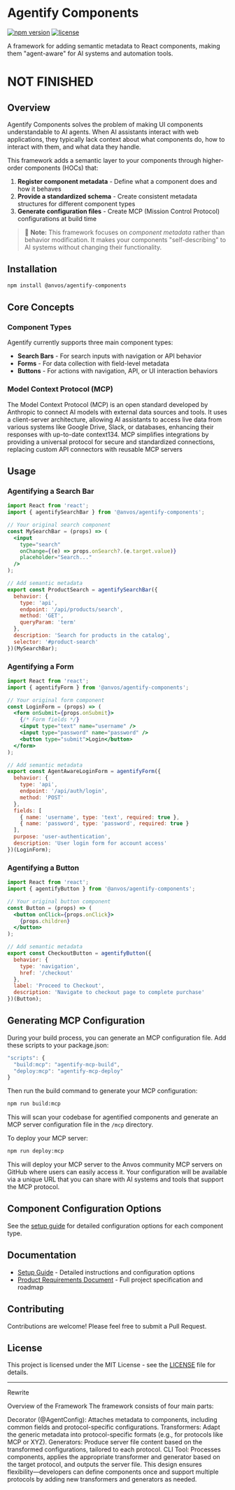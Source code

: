 # Agentify Components

[![npm version](https://img.shields.io/badge/npm-v0.0.1-blue.svg)](https://www.npmjs.com/package/@anvos/agentify-components)
[![license](https://img.shields.io/badge/license-MIT-green.svg)](LICENSE)

A framework for adding semantic metadata to React components, making them "agent-aware" for AI systems and automation tools.

# NOT FINISHED

## Overview

Agentify Components solves the problem of making UI components understandable to AI agents. When AI assistants interact with web applications, they typically lack context about what components do, how to interact with them, and what data they handle.

This framework adds a semantic layer to your components through higher-order components (HOCs) that:

1. **Register component metadata** - Define what a component does and how it behaves
2. **Provide a standardized schema** - Create consistent metadata structures for different component types
3. **Generate configuration files** - Create MCP (Mission Control Protocol) configurations at build time

> 🚀 **Note:** This framework focuses on *component metadata* rather than behavior modification. It makes your components "self-describing" to AI systems without changing their functionality.

## Installation

```bash
npm install @anvos/agentify-components
```

## Core Concepts

### Component Types

Agentify currently supports three main component types:

- **Search Bars** - For search inputs with navigation or API behavior
- **Forms** - For data collection with field-level metadata
- **Buttons** - For actions with navigation, API, or UI interaction behaviors

### Model Context Protocol (MCP)

The Model Context Protocol (MCP) is an open standard developed by Anthropic to connect AI models with external data sources and tools. It uses a client-server architecture, allowing AI assistants to access live data from various systems like Google Drive, Slack, or databases, enhancing their responses with up-to-date context134. MCP simplifies integrations by providing a universal protocol for secure and standardized connections, replacing custom API connectors with reusable MCP servers

## Usage

### Agentifying a Search Bar

```jsx
import React from 'react';
import { agentifySearchBar } from '@anvos/agentify-components';

// Your original search component
const MySearchBar = (props) => (
  <input 
    type="search" 
    onChange={(e) => props.onSearch?.(e.target.value)}
    placeholder="Search..." 
  />
);

// Add semantic metadata
export const ProductSearch = agentifySearchBar({
  behavior: {
    type: 'api',
    endpoint: '/api/products/search',
    method: 'GET',
    queryParam: 'term'
  },
  description: 'Search for products in the catalog',
  selector: '#product-search'
})(MySearchBar);
```

### Agentifying a Form

```jsx
import React from 'react';
import { agentifyForm } from '@anvos/agentify-components';

// Your original form component
const LoginForm = (props) => (
  <form onSubmit={props.onSubmit}>
    {/* Form fields */}
    <input type="text" name="username" />
    <input type="password" name="password" />
    <button type="submit">Login</button>
  </form>
);

// Add semantic metadata
export const AgentAwareLoginForm = agentifyForm({
  behavior: {
    type: 'api',
    endpoint: '/api/auth/login',
    method: 'POST'
  },
  fields: [
    { name: 'username', type: 'text', required: true },
    { name: 'password', type: 'password', required: true }
  ],
  purpose: 'user-authentication',
  description: 'User login form for account access'
})(LoginForm);
```

### Agentifying a Button

```jsx
import React from 'react';
import { agentifyButton } from '@anvos/agentify-components';

// Your original button component
const Button = (props) => (
  <button onClick={props.onClick}>
    {props.children}
  </button>
);

// Add semantic metadata
export const CheckoutButton = agentifyButton({
  behavior: {
    type: 'navigation',
    href: '/checkout'
  },
  label: 'Proceed to Checkout',
  description: 'Navigate to checkout page to complete purchase'
})(Button);
```

## Generating MCP Configuration

During your build process, you can generate an MCP configuration file. Add these scripts to your package.json:

```javascript
"scripts": {
  "build:mcp": "agentify-mcp-build",
  "deploy:mcp": "agentify-mcp-deploy"
}
```

Then run the build command to generate your MCP configuration:

```bash
npm run build:mcp
```

This will scan your codebase for agentified components and generate an MCP server configuration file in the `/mcp` directory.

To deploy your MCP server:

```bash
npm run deploy:mcp
```

This will deploy your MCP server to the Anvos community MCP servers on GitHub where users can easily access it. Your configuration will be available via a unique URL that you can share with AI systems and tools that support the MCP protocol.


## Component Configuration Options

See the [setup guide](docs/setup.md) for detailed configuration options for each component type.

## Documentation

- [Setup Guide](docs/setup.md) - Detailed instructions and configuration options
- [Product Requirements Document](docs/product-requirements.md) - Full project specification and roadmap

## Contributing

Contributions are welcome! Please feel free to submit a Pull Request.

## License

This project is licensed under the MIT License - see the [LICENSE](LICENSE) file for details. 



----------


Rewrite

Overview of the Framework
The framework consists of four main parts:

Decorator (@AgentConfig): Attaches metadata to components, including common fields and protocol-specific configurations.
Transformers: Adapt the generic metadata into protocol-specific formats (e.g., for protocols like MCP or XYZ).
Generators: Produce server file content based on the transformed configurations, tailored to each protocol.
CLI Tool: Processes components, applies the appropriate transformer and generator based on the target protocol, and outputs the server file.
This design ensures flexibility—developers can define components once and support multiple protocols by adding new transformers and generators as needed.
